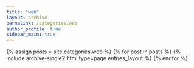 ```yaml
---
title: "web"
layout: archive
permalink: /categories/web
author_profile: true
sidebar_main: true
---
```


{% assign posts = site.categories.web %}
{% for post in posts %} {% include archive-single2.html type=page.entries_layout %} {% endfor %}
<!-- {% for post in posts %}
  {% include archive-single.html %}
{% endfor %} -->
